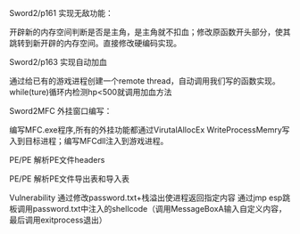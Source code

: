 Sword2/p161 实现无敌功能：

开辟新的内存空间判断是否是主角，是主角就不扣血；修改原函数开头部分，使其跳转到新开辟的内存空间。直接修改硬编码实现。

Sword2/p163 实现自动加血

通过给已有的游戏进程创建一个remote thread，自动调用我们写的函数实现。while(ture)循环内检测hp<500就调用加血方法

Sword2MFC 外挂窗口编写：

编写MFC.exe程序,所有的外挂功能都通过VirutalAllocEx WriteProcessMemry写入到目标进程；编写MFCdll注入到游戏进程。

PE/PE 解析PE文件headers

PE/PE 解析PE文件导出表和导入表

Vulnerability 通过修改password.txt+栈溢出使进程返回指定内容 
通过jmp esp跳板调用password.txt中注入的shellcode（调用MessageBoxA输入自定义内容，最后调用exitprocess退出）
